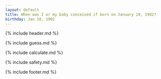 ```yaml
---
layout: default
title: When was I or my baby conceived if born on January 10, 1902?
birthday: Jan 10, 1902
---
```


{% include header.md %}

{% include guess.md %}

{% include calculate.md %}

{% include safety.md %}

{% include footer.md %}



